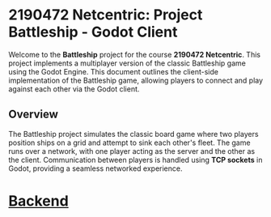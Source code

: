 # 2190472 Netcentric: Project Battleship - Godot Client

Welcome to the **Battleship** project for the course **2190472 Netcentric**. This project implements a multiplayer version of the classic Battleship game using the Godot Engine. This document outlines the client-side implementation of the Battleship game, allowing players to connect and play against each other via the Godot client.

## Overview
The Battleship project simulates the classic board game where two players position ships on a grid and attempt to sink each other's fleet. The game runs over a network, with one player acting as the server and the other as the client. Communication between players is handled using **TCP sockets** in Godot, providing a seamless networked experience.

# [Backend](https://github.com/WasinUddy/2190472-Netcentric-Architecture-Final-Project)